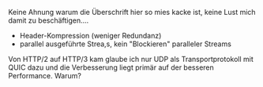 Keine Ahnung warum die Überschrift hier so mies kacke ist, keine Lust mich damit zu beschäftigen....

- Header-Kompression (weniger Redundanz)
- parallel ausgeführte Strea,s, kein "Blockieren" paralleler Streams

Von HTTP/2 auf HTTP/3 kam glaube ich nur UDP als Transportprotokoll mit QUIC dazu und die Verbesserung liegt primär auf der besseren Performance.
Warum? 
